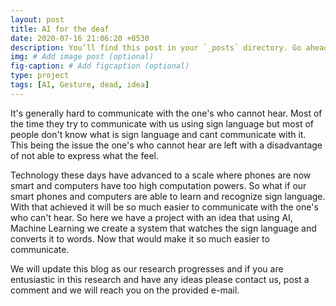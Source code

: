 ```yaml
---
layout: post
title: AI for the deaf
date: 2020-07-16 21:06:20 +0530
description: You’ll find this post in your `_posts` directory. Go ahead and edit it and re-build the site to see your changes. # Add post description (optional)
img: # Add image post (optional)
fig-caption: # Add figcaption (optional)
type: project
tags: [AI, Gesture, dead, idea]
---
```

It's generally hard to communicate with the one's who cannot hear. Most of the time they try to communicate with us using sign language but most of people don't know what is sign language and cant communicate with it. This being the issue the one's who cannot hear are left with a disadvantage of not able to express what the feel.

Technology these days have advanced to a scale where phones are now smart and computers have too high computation powers. So what if our smart phones and computers are able to learn and recognize sign language. With that achieved it will be so much easier to communicate with the one's who can't hear. So here we have a project with an idea that using AI, Machine Learning we create a system that watches the sign language and converts it to words. Now that would make it so much easier to communicate.

We will update this blog as our research progresses and if you are entusiastic in this research and have any ideas please contact us, post a comment and we will reach you on the provided e-mail.